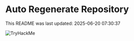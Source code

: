 # Auto Regenerate Repository

This README was last updated: 2025-06-20 07:30:37

 ![TryHackMe](https://tryhackme.com/badge/533634)